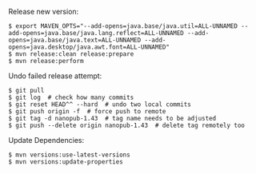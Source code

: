 Release new version:

    $ export MAVEN_OPTS="--add-opens=java.base/java.util=ALL-UNNAMED --add-opens=java.base/java.lang.reflect=ALL-UNNAMED --add-opens=java.base/java.text=ALL-UNNAMED --add-opens=java.desktop/java.awt.font=ALL-UNNAMED"
    $ mvn release:clean release:prepare
    $ mvn release:perform

Undo failed release attempt:

    $ git pull
    $ git log  # check how many commits
    $ git reset HEAD^^ --hard  # undo two local commits
    $ git push origin -f  # force push to remote
    $ git tag -d nanopub-1.43  # tag name needs to be adjusted
    $ git push --delete origin nanopub-1.43  # delete tag remotely too


Update Dependencies:

    $ mvn versions:use-latest-versions
    $ mvn versions:update-properties
